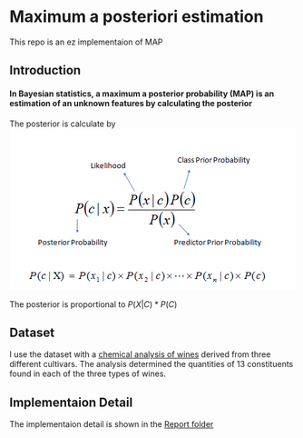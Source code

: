 # Maximum a posteriori estimation
This repo is an ez implementaion of MAP
## Introduction
#### In Bayesian statistics, a maximum a posterior probability (MAP) is an estimation of an unknown features by calculating the posterior
The posterior is calculate by
![](./posterior.png)

The posterior is proportional to $P(X | C) * P(C)$

## Dataset
I use the dataset with a [chemical analysis of wines](https://archive.ics.uci.edu/ml/datasets/Wine) derived from three different cultivars. The analysis determined the quantities of 13 constituents found in each of the three types of wines.
## Implementaion Detail
The implementaion detail is shown in the [Report folder](https://github.com/ss80226/MAP_estimation/tree/master/report)

